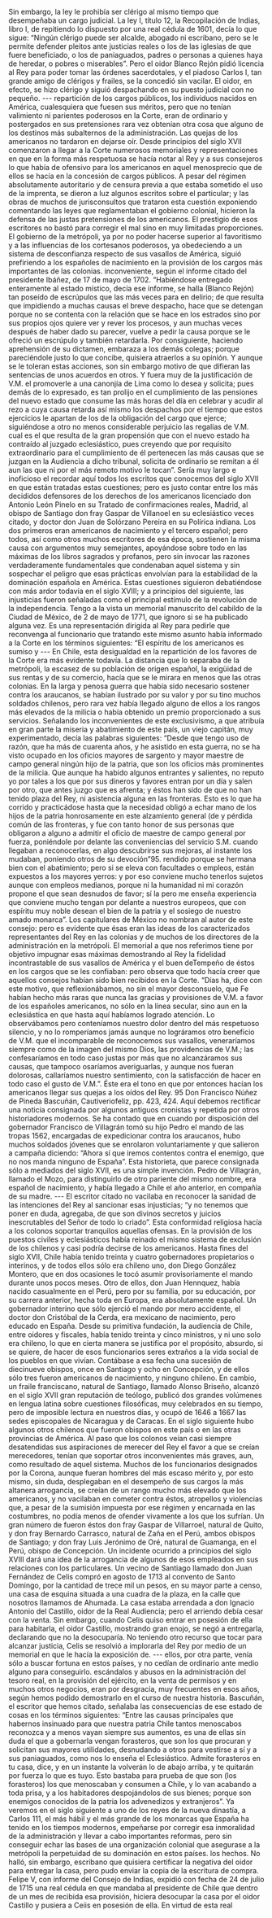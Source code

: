 Sin embargo, la ley le prohibía ser clérigo al mismo tiempo que desempeñaba un cargo judicial. La ley I, título 12, la Recopilación de Indias, libro I, de repitiendo lo dispuesto por una real cédula de 1601, decía lo que sigue: “Ningún clérigo puede ser alcalde, abogado ni escribano, pero se le permite defender pleitos ante justicias reales o los de las iglesias de que fuere beneficiado, o los de paniaguados, padres o personas a quienes haya de heredar, o pobres o miserables”. Pero el oidor Blanco Rejón pidió licencia al Rey para poder tomar las órdenes sacerdotales, y el piadoso Carlos I, tan grande amigo de clérigos y frailes, se la concedió sin vacilar. El oidor, en efecto, se hizo clérigo y siguió despachando en su puesto judicial con no pequeño. --- repartición de los cargos públicos, los individuos nacidos en América, cualesquiera que fuesen sus méritos, pero que no tenían valimiento ni parientes poderosos en la Corte, eran de ordinario y postergados en sus pretensiones rara vez obtenían otra cosa que alguno de los destinos más subalternos de la administración. Las quejas de los americanos no tardaron en dejarse oír. Desde principios del siglo XVII comenzaron a llegar a la Corte numerosos memoriales y representaciones en que en la forma más respetuosa se hacía notar al Rey y a sus consejeros lo que había de ofensivo para los americanos en aquel menosprecio que de ellos se hacía en la concesión de cargos públicos. A pesar del régimen absolutamente autoritario y de censura previa a que estaba sometido el uso de la imprenta, se dieron a luz algunos escritos sobre el particular; y las obras de muchos de jurisconsultos que trataron esta cuestión exponiendo comentando las leyes que reglamentaban el gobierno colonial, hicieron la defensa de las justas pretensiones de los americanos. El prestigio de esos escritores no bastó para corregir el mal sino en muy limitadas proporciones. El gobierno de la metrópoli, ya por no poder hacerse superior al favoritismo y a las influencias de los cortesanos poderosos, ya obedeciendo a un sistema de desconfianza respecto de sus vasallos de América, siguió prefiriendo a los españoles de nacimiento en la provisión de los cargos más importantes de las colonias. inconveniente, según el informe citado del presidente Ibáñez, de 17 de mayo de 1702. “Habiéndose entregado enteramente al estado místico, decía ese informe, se halla (Blanco Rejón) tan poseído de escrúpulos que las más veces para en delirio; de que resulta que impidiendo a muchas causas el breve despacho, hace que se detengan porque no se contenta con la relación que se hace en los estrados sino por sus propios ojos quiere ver y rever los procesos, y aun muchas veces después de haber dado su parecer, vuelve a pedir la causa porque se le ofreció un escrúpulo y también retardarla. Por consiguiente, haciendo aprehensión de su dictamen, embaraza a los demás colegas; porque pareciéndole justo lo que concibe, quisiera atraerlos a su opinión. Y aunque se le toleran estas acciones, son sin embargo motivo de que difieran las sentencias de unos acuerdos en otros. Y fuera muy de la justificación de V.M. el promoverle a una canonjía de Lima como lo desea y solicita; pues demás de lo expresado, es tan prolijo en el cumplimiento de las pensiones del nuevo estado que consume las más horas del día en celebrar y acudir al rezo a cuya causa retarda así mismo los despachos por el tiempo que estos ejercicios le apartan de los de la obligación del cargo que ejerce; siguiéndose a otro no menos considerable perjuicio las regalías de V.M. cual es el que resulta de la gran propensión que con el nuevo estado ha contraído al juzgado eclesiástico, pues creyendo que por requisito extraordinario para el cumplimiento de él pertenecen las más causas que se juzgan en la Audiencia a dicho tribunal, solicita de ordinario se remitan a él aun las que ni por el más remoto motivo le tocan”. Sería muy largo e inoficioso el recordar aquí todos los escritos que conocemos del siglo XVII en que están tratadas estas cuestiones; pero es justo contar entre los más decididos defensores de los derechos de los americanos licenciado don Antonio León Pinelo en su Tratado de confirmaciones reales, Madrid, al obispo de Santiago don fray Gaspar de Villanoel en su eclesiástico veces citado, y doctor don Juan de Solórzano Pereira en su Polírica indiana. Los dos primeros eran americanos de nacimiento y el tercero español; pero todos, así como otros muchos escritores de esa época, sostienen la misma causa con argumentos muy semejantes, apoyándose sobre todo en las máximas de los libros sagrados y profanos, pero sin invocar las razones verdaderamente fundamentales que condenaban aquel sistema y sin sospechar el peligro que esas prácticas envolvían para la estabilidad de la dominación española en América. Estas cuestiones siguieron debatiéndose con más ardor todavía en el siglo XVIII; y a principios del siguiente, las injusticias fueron señaladas como el principal estímulo de la revolución de la independencia. Tengo a la vista un memorial manuscrito del cabildo de la Ciudad de México, de 2 de mayo de 1771, que ignoro si se ha publicado alguna vez. Es una representación dirigida al Rey para pedirle que reconvenga al funcionario que tratando este mismo asunto había informado a la Corte en los términos siguientes: “El espíritu de los americanos es sumiso y --- En Chile, esta desigualdad en la repartición de los favores de la Corte era más evidente todavía. La distancia que lo separaba de la metrópoli, la escasez de su población de origen español, la exigüidad de sus rentas y de su comercio, hacía que se le mirara en menos que las otras colonias. En la larga y penosa guerra que había sido necesario sostener contra los araucanos, se habían ilustrado por su valor y por su tino muchos soldados chilenos, pero rara vez había llegado alguno de ellos a los rangos más elevados de la milicia o había obtenido un premio proporcionado a sus servicios. Señalando los inconvenientes de este exclusivismo, a que atribuía en gran parte la miseria y abatimiento de este país, un viejo capitán, muy experimentado, decía las palabras siguientes: “Desde que tengo uso de razón, que ha más de cuarenta años, y he asistido en esta guerra, no se ha visto ocupado en los oficios mayores de sargento y mayor maestre de campo general ningún hijo de la patria, que son los oficios más prominentes de la milicia. Que aunque ha habido algunos entrantes y salientes, no reputo yo por tales a los que por sus dineros y favores entran por un día y salen por otro, que antes juzgo que es afrenta; y éstos han sido de que no han tenido plaza del Rey, ni asistencia alguna en las fronteras. Esto es lo que ha corrido y practicádose hasta que la necesidad obligó a echar mano de los hijos de la patria honrosamente en este alzamiento general (de y pérdida común de las fronteras, y fue con tanto honor de sus personas que obligaron a alguno a admitir el oficio de maestre de campo general por fuerza, poniéndole por delante las conveniencias del servicio S.M. cuando llegaban a reconocerlas, en algo descubrirse sus mejoras, al instante los mudaban, poniendo otros de su devoción”95. rendido porque se hermana bien con el abatimiento; pero si se eleva con facultades o empleos, están expuestos a los mayores yerros: y por eso conviene mucho tenerlos sujetos aunque con empleos medianos, porque ni la humanidad ni mi corazón propone el que sean desnudos de favor; sí la pero me enseña experiencia que conviene mucho tengan por delante a nuestros europeos, que con espíritu muy noble desean el bien de la patria y el sosiego de nuestro amado monarca”. Los capitulares de México no nombran al autor de este consejo: pero es evidente que ésas eran las ideas de los caracterizados representantes del Rey en las colonias y de muchos de los directores de la administración en la metrópoli. El memorial a que nos referimos tiene por objetivo impugnar esas máximas demostrando al Rey la fidelidad incontrastable de sus vasallos de América y el buen deTempeño de éstos en los cargos que se les confiaban: pero observa que todo hacía creer que aquellos consejos habían sido bien recibidos en la Corte. “Días ha, dice con este motivo, que reflexionábamos, no sin el mayor desconsuelo, que Fe habían hecho más raras que nunca las gracias y provisiones de V.M. a favor de los españoles americanos, no sólo en la línea secular, sino aun en la eclesiástica en que hasta aquí habíamos logrado atención. Lo observábamos pero conteníamos nuestro dolor dentro del más respetuoso silencio, y no lo romperíamos jamás aunque no lográramos otro beneficio de V.M. que el incomparable de reconocemos sus vasallos, veneraríamos siempre como de la imagen del mismo Dios, las providencias de V.M.; las confesaríamos en todo caso justas por más que no alcanzáramos sus causas, que tampoco osaríamos averiguarlas, y aunque nos fueran dolorosas, callaríamos nuestro sentimiento, con la satisfacción de hacer en todo caso el gusto de V.M.”. Éste era el tono en que por entonces hacían los americanos llegar sus quejas a los oídos del Rey. 95 Don Francisco Núñez de Pineda Bascuñán, Cautiveriofeliz, pp. 423, 424. Aquí debemos rectificar una noticia consignada por algunos antiguos cronistas y repetida por otros historiadores modernos. Se ha contado que en cuando por disposición del gobernador Francisco de Villagrán tomó su hijo Pedro el mando de las tropas 1562, encargadas de expedicionar contra los araucanos, hubo muchos soldados jóvenes que se enrolaron voluntariamente y que salieron a campaña diciendo: “Ahora sí que iremos contentos contra el enemigo, que no nos manda ninguno de España”. Esta historieta, que parece consignada sólo a mediados del siglo XVII, es una simple invención. Pedro de Villagrán, llamado el Mozo, para distinguirlo de otro pariente del mismo nombre, era español de nacimiento, y había llegado a Chile el año anterior, en compañía de su madre. --- El escritor citado no vacilaba en reconocer la sanidad de las intenciones del Rey al sancionar esas injusticias; “y no tenemos que poner en duda, agregaba, de que son divinos secretos y juicios inescrutables del Señor de todo lo criado”. Esta conformidad religiosa hacía a los colonos soportar tranquilos aquellas ofensas. En la provisión de los puestos civiles y eclesiásticos había reinado el mismo sistema de exclusión de los chilenos y casi podría decirse de los americanos. Hasta fines del siglo XVII, Chile había tenido treinta y cuatro gobernadores propietarios o interinos, y de todos ellos sólo era chileno uno, don Diego González Montero, que en dos ocasiones le tocó asumir provisoriamente el mando durante unos pocos meses. Otro de ellos, don Juan Hennquez, había nacido casualmente en el Perú, pero por su familia, por su educación, por su carrera anterior, hecha toda en Europa, era absolutamente español. Un gobernador interino que sólo ejerció el mando por mero accidente, el doctor don Cristóbal de la Cerda, era mexicano de nacimiento, pero educado en España. Desde su primitiva fundación, la audiencia de Chile, entre oidores y fiscales, había tenido treinta y cinco ministros, y ni uno solo era chileno, lo que en cierta manera se justifica por el propósito, absurdo, si se quiere, de hacer de esos funcionarios seres extraños a la vida social de los pueblos en que vivían. Contábase a esa fecha una sucesión de diecinueve obispos, once en Santiago y ocho en Concepción, y de ellos sólo tres fueron americanos de nacimiento, y ninguno chileno. En cambio, un fraile franciscano, natural de Santiago, llamado Alonso Briseño, alcanzó en el siglo XVII gran reputación de teólogo, publicó dos grandes volúmenes en lengua latina sobre cuestiones filosóficas, muy celebrados en su tiempo, pero de imposible lectura en nuestros días, y ocupó de 1646 a 1667 las sedes episcopales de Nicaragua y de Caracas. En el siglo siguiente hubo algunos otros chilenos que fueron obispos en este país o en las otras provincias de América. Al paso que los colonos veían casi siempre desatendidas sus aspiraciones de merecer del Rey el favor a que se creían merecedores, tenían que soportar otros inconvenientes más graves, aun, como resultado de aquel sistema. Muchos de los funcionarios designados por la Corona, aunque fueran hombres del más escaso mérito y, por esto mismo, sin duda, desplegaban en el desempeño de sus cargos la más altanera arrogancia, se creían de un rango mucho más elevado que los americanos, y no vacilaban en cometer contra éstos, atropellos y violencias que, a pesar de la sumisión impuesta por ese régimen y encarnada en las costumbres, no podía menos de ofender vivamente a los que los sufrían. Un gran número de fueron éstos don fray Gaspar de Villarroel, natural de Quito, y don fray Bernardo Carrasco, natural de Zaña en el Perú, ambos obispos de Santiago; y don fray Luis Jerónimo de Oré, natural de Guamanga, en el Perú, obispo de Concepción. Un incidente ocurrido a principios del siglo XVIII dará una idea de la arrogancia de algunos de esos empleados en sus relaciones con los particulares. Un vecino de Santiago llamado don Juan Fernández de Celis compró en agosto de 1713 al convento de Santo Domingo, por la cantidad de trece mil un pesos, en su mayor parte a censo, una casa de esquina situada a una cuadra de la plaza, en la calle que nosotros llamamos de Ahumada. La casa estaba arrendada a don Ignacio Antonio del Castillo, oidor de la Real Audiencia; pero el arriendo debía cesar con la venta. Sin embargo, cuando Celis quiso entrar en posesión de ella para habitarla, el oidor Castillo, mostrando gran enojo, se negó a entregarla, declarando que no la desocuparía. No teniendo otro recurso que tocar para alcanzar justicia, Celis se resolvió a implorarla del Rey por medio de un memorial en que le hacía la exposición de. --- ellos, por otra parte, venía sólo a buscar fortuna en estos países, y no cedían de ordinario ante medio alguno para conseguirlo. escándalos y abusos en la administración del tesoro real, en la provisión del ejército, en la venta de permisos y en muchos otros negocios, eran por desgracia, muy frecuentes en esos años, según hemos podido demostrarlo en el curso de nuestra historia. Bascuñán, el escritor que hemos citado, señalaba las consecuencias de ese estado de cosas en los términos siguientes: “Entre las causas principales que habernos insinuado para que nuestra patria Chile tantos menoscabos reconozca y a menos vayan siempre sus aumentos, es una de ellas sin duda el que a gobernarla vengan forasteros, que son los que procuran y solicitan sus mayores utilidades, desnudando a otros para vestirse a sí y a sus paniaguados, como nos lo enseña el Eclesiástico. Admite forasteros en tu casa, dice, y en un instante la volverán lo de abajo arriba, y te quitarán por fuerza lo que es tuyo. Esto bastaba para prueba de que son (los forasteros) los que menoscaban y consumen a Chile, y lo van acabando a toda prisa, y a los habitadores despojándolos de sus bienes; porque son enemigos conocidos de la patria los advenedizos y extranjeros”. Ya veremos en el siglo siguiente a uno de los reyes de la nueva dinastía, a Carlos 111, el más hábil y el más grande de los monarcas que España ha tenido en los tiempos modernos, empeñarse por corregir esa inmoralidad de la administración y llevar a cabo importantes reformas, pero sin conseguir echar las bases de una organización colonial que asegurase a la metrópoli la perpetuidad de su dominación en estos países. los hechos. No halló, sin embargo, escribano que quisiera certificar la negativa del oidor para entregar la casa, pero pudo enviar la copia de la escritura de compra. Felipe V, con informe del Consejo de Indias, expidió con fecha de 24 de julio de 1715 una real cédula en que mandaba al presidente de Chile que dentro de un mes de recibida esa provisión, hiciera desocupar la casa por el oidor Castillo y pusiera a Ceiis en posesión de ella. En virtud de esta real